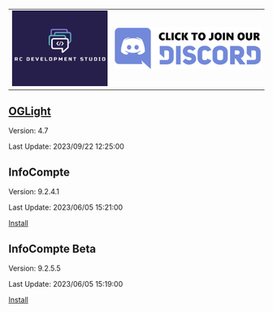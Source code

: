 <table style="border: 0px">
<tr style="border: 0px">
<td style="width: 40%; border: 0px"><img src="images/logo2.png"  width="100%"></td>
<td style="width: 100%; border: 0px"><a href="https://discord.gg/uYrytKfeGT" target="_blank"><img src="images/discord.png"  width="100%"></a>
</td>
</tr>
</table>

## [OGLight](https://github.com/igoptx/ogameTools/tree/main/OGLight)

Version: 4.7

Last Update: 2023/09/22 12:25:00

## InfoCompte

Version: 9.2.4.1

Last Update: 2023/06/05 15:21:00

[Install](https://github.com/igoptx/ogameTools/raw/main/InfoCompte/InfoCompte.user.js)

## InfoCompte Beta

Version: 9.2.5.5

Last Update: 2023/06/05 15:19:00

[Install](https://github.com/igoptx/ogameTools/raw/main/InfoCompte/InfoCompte_beta.user.js)
